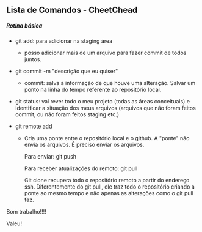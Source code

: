 ## Lista de Comandos - CheetChead

##### Rotina básica

- git add: para adicionar na staging área
  
  - posso adicionar mais de um arquivo para fazer commit de todos juntos.

- git commit -m "descrição que eu quiser"
  
  - commit: salva a informação de que houve uma alteração. Salvar um ponto na linha do tempo referente ao repositório local.

- git status: vai rever todo o meu projeto (todas as áreas conceituais) e identificar a situação dos meus arquivos (arquivos que não foram feitos commit, ou não foram feitos staging etc.)

- git remote add <name> <ssh>
  
  - Cria uma ponte entre o repositório local e o github. A "ponte" não envia os arquivos. É preciso enviar os arquivos.
    
    Para enviar: git push
    
    Para receber atualizações do remoto: git pull
    
    Git clone recupera todo o repositório remoto a partir do endereço ssh. Diferentemente do git pull, ele traz todo o repositório criando a ponte ao mesmo tempo e não apenas as alterações como o git pull faz.

Bom trabalho!!!!

Valeu!

